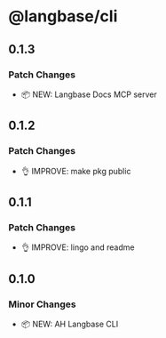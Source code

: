 # @langbase/cli

## 0.1.3

### Patch Changes

- 📦 NEW: Langbase Docs MCP server

## 0.1.2

### Patch Changes

- 👌 IMPROVE: make pkg public

## 0.1.1

### Patch Changes

- 👌 IMPROVE: lingo and readme

## 0.1.0

### Minor Changes

- 📦 NEW: AH Langbase CLI
